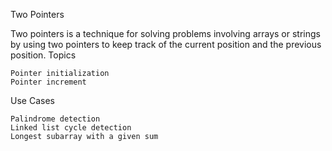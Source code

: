 Two Pointers

Two pointers is a technique for solving problems involving arrays or strings by using two pointers to keep track of the current position and the previous position.
Topics

    Pointer initialization
    Pointer increment

Use Cases

    Palindrome detection
    Linked list cycle detection
    Longest subarray with a given sum
